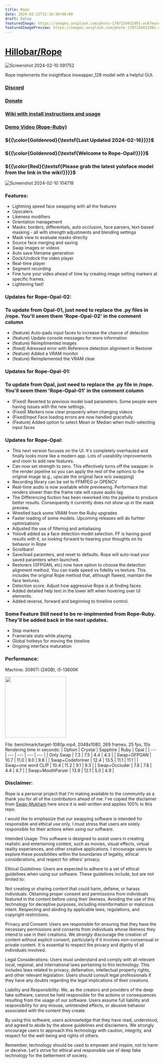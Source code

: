 ```yaml
---
title: Rope
date: 2024-02-21T12:16:56+08:00
draft: False
featuredImage: https://images.unsplash.com/photo-1707159432991-ac67eace0014?ixid=M3w0NjAwMjJ8MHwxfHJhbmRvbXx8fHx8fHx8fDE3MDg0ODg4OTl8&ixlib=rb-4.0.3
featuredImagePreview: https://images.unsplash.com/photo-1707159432991-ac67eace0014?ixid=M3w0NjAwMjJ8MHwxfHJhbmRvbXx8fHx8fHx8fDE3MDg0ODg4OTl8&ixlib=rb-4.0.3
---
```


# [Hillobar/Rope](https://github.com/Hillobar/Rope)

![Screenshot 2024-02-10 091752](https://github.com/Hillobar/Rope/assets/63615199/dd8ab00b-d55f-4196-a50b-f2a326fba83a)

Rope implements the insightface inswapper_128 model with a helpful GUI.
### [Discord](https://discord.gg/EcdVAFJzqp)

### [Donate](https://www.paypal.com/donate/?hosted_button_id=Y5SB9LSXFGRF2)

### [Wiki with install instructions and usage](https://github.com/Hillobar/Rope/wiki)

### [Demo Video (Rope-Ruby)](https://www.youtube.com/watch?v=4Y4U0TZ8cWY)

### ${{\color{Goldenrod}{\textsf{Last Updated 2024-02-16}}}}$ ###
### ${{\color{Goldenrod}{\textsf{Welcome to Rope-Opal!}}}}$ ###
### ${{\color{Red}{\textsf{Please grab the latest yoloface model from the link in the wiki!}}}}$ ###

![Screenshot 2024-02-10 104718](https://github.com/Hillobar/Rope/assets/63615199/4b2ee574-c91e-4db2-ad66-5b775a049a6b)

### Features: ###
* Lightning speed face swapping with all the features
* Upscalers
* Likeness modifiers
* Orientation management
* Masks: borders, differentials, auto occlusion, face parsers, text-based masking - all with strength adjustments and blending settings
* Mask view to evaluate masks directly
* Source face merging and saving
* Swap images or videos
* Auto save filename generation
* Dock/Undock the video player
* Real-time player
* Segment recording
* Fine tune your video ahead of time by creating image setting markers at specific frames.
* Lightening fast!

### Updates for Rope-Opal-02: ###
### To update from Opal-01, just need to replace the .py files in /rope. You'll seem them 'Rope-Opal-02' in the comment column ###
* (feature) Auto-pads input faces to increase the chance of detection
* (feature) Update console messages for more information
* (feature) Reimplimented images
* (fixed) Adressed error with Reference detection alignment in Restorer
* (feature) Added a VRAM monitor
* (feature) Reimplemented the VRAM clear
   
### Updates for Rope-Opal-01: ###
### To update from Opal, just need to replace the .py file in /rope. You'll seem them 'Rope-Opal-01' in the comment column ###
* (Fixed) Reverted to previous model load parameters. Some people were having issues with the new settings.
* (Fixed) Markers now clear propoerly when changing videos
* (Fixed)Input Face loading errors are now handled gracefully
* (Feature) Added option to select Mean or Median when multi-selecting input faces

### Updates for Rope-Opal: ###
* This next version focuses on the UI. It's completely overhauled and finally looks more like a modern app. Lots of useability improvements and room to add new features.
* Can now set strength to zero. This effectively turns off the swapper in the render pipeline so you can apply the rest of the options to the original image (e.g., upscale the original face w/o swapping)
* Recording library can be set to FFMPEG or OPENCV
* Real-time audio is now available while previewing. Performace that renders slower than the frame rate will cause audio lag
* The Differencing fuction has been reworked into the pipeline to produce better results. Consequently it currently does not show up in the mask preview.
* Wrestled back some VRAM from the Ruby upgrades
* Faster loading of some models. Upcoming releases will do furhter optimizations
* Adjusted the use of filtering and antialiasing
* Yolov8 added as a face detection model selection. FF is having good results with it, so looking forward to hearing your thoughts on its behavior in Rope
* Scrollbars!
* Save/load paramters, and reset to defaults. Rope will auto-load your saved paramters when launched.
* Restorers (GFPGAN, etc) now have option to choose the detection alignment method. You can trade speed vs fidelity vs texture. This includes the original Rope method that, although flawed, maintain the face textures.
* Detection score. Adjust how aggressive Rope is at finding faces.
* Added detailed help text in the lower left when hovering over UI elements.
* Added reverse, forward and beginning to timeline control.

### Some Feature Still need to be re-implmented from Rope-Ruby. They'll be added back in the next updates. ###
* Stop markers
* Framerate stats while playing
* Global hotkeys for moving the timeline
* Ongoing interface maturation

### Performance:  ###
Machine: 3090Ti (24GB), i5-13600K

<img src="https://github.com/Hillobar/Rope/assets/63615199/3e3505db-bc76-48df-b8ac-1e7e86c8d751" width="200">

File: benchmark/target-1080p.mp4, 2048x1080, 269 frames, 25 fps, 10s
Rendering time in seconds:
| Option | Crystal | Sapphire | Ruby | Opal |
| --- | --- | --- | --- | --- |
| Only Swap | 7.3 | 7.5 | 4.4 | 4.3 |
| Swap+GFPGAN | 10.7 | 11.0 | 9.0 | 9.8 |
| Swap+Codeformer | 12.4 | 13.5 | 11.1 | 11.1 |
| Swap+one word CLIP | 10.4 | 11.2 | 9.1 | 9.3 |
| Swap+Occluder | 7.8 | 7.8 | 4.4 | 4.7 |
| Swap+MouthParser | 13.9 | 12.1 | 5.0 | 4.9 |

### Disclaimer: ###
Rope is a personal project that I'm making available to the community as a thank you for all of the contributors ahead of me.
I've copied the disclaimer from [Swap-Mukham](https://github.com/harisreedhar/Swap-Mukham) here since it is well-written and applies 100% to this repo.
 
I would like to emphasize that our swapping software is intended for responsible and ethical use only. I must stress that users are solely responsible for their actions when using our software.

Intended Usage: This software is designed to assist users in creating realistic and entertaining content, such as movies, visual effects, virtual reality experiences, and other creative applications. I encourage users to explore these possibilities within the boundaries of legality, ethical considerations, and respect for others' privacy.

Ethical Guidelines: Users are expected to adhere to a set of ethical guidelines when using our software. These guidelines include, but are not limited to:

Not creating or sharing content that could harm, defame, or harass individuals. Obtaining proper consent and permissions from individuals featured in the content before using their likeness. Avoiding the use of this technology for deceptive purposes, including misinformation or malicious intent. Respecting and abiding by applicable laws, regulations, and copyright restrictions.

Privacy and Consent: Users are responsible for ensuring that they have the necessary permissions and consents from individuals whose likeness they intend to use in their creations. We strongly discourage the creation of content without explicit consent, particularly if it involves non-consensual or private content. It is essential to respect the privacy and dignity of all individuals involved.

Legal Considerations: Users must understand and comply with all relevant local, regional, and international laws pertaining to this technology. This includes laws related to privacy, defamation, intellectual property rights, and other relevant legislation. Users should consult legal professionals if they have any doubts regarding the legal implications of their creations.

Liability and Responsibility: We, as the creators and providers of the deep fake software, cannot be held responsible for the actions or consequences resulting from the usage of our software. Users assume full liability and responsibility for any misuse, unintended effects, or abusive behavior associated with the content they create.

By using this software, users acknowledge that they have read, understood, and agreed to abide by the above guidelines and disclaimers. We strongly encourage users to approach this technology with caution, integrity, and respect for the well-being and rights of others.

Remember, technology should be used to empower and inspire, not to harm or deceive. Let's strive for ethical and responsible use of deep fake technology for the betterment of society.



  
